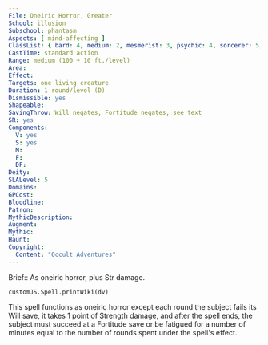 ```yaml
---
File: Oneiric Horror, Greater
School: illusion
Subschool: phantasm
Aspects: [ mind-affecting ]
ClassList: { bard: 4, medium: 2, mesmerist: 3, psychic: 4, sorcerer: 5, wizard: 5 }
CastTime: standard action
Range: medium (100 + 10 ft./level)
Area: 
Effect: 
Targets: one living creature
Duration: 1 round/level (D)
Dismissible: yes
Shapeable: 
SavingThrow: Will negates, Fortitude negates, see text
SR: yes
Components:
  V: yes
  S: yes
  M: 
  F: 
  DF: 
Deity: 
SLALevel: 5
Domains: 
GPCost: 
Bloodline: 
Patron: 
MythicDescription: 
Augment: 
Mythic: 
Haunt: 
Copyright:
  Content: "Occult Adventures"
---
```

Brief:: As oneiric horror, plus Str damage.

```dataviewjs
customJS.Spell.printWiki(dv)
```

This spell functions as oneiric horror except each round the subject fails its Will save, it takes 1 point of Strength damage, and after the spell ends, the subject must succeed at a Fortitude save or be fatigued for a number of minutes equal to the number of rounds spent under the spell's effect.
